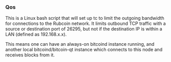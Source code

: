 ### Qos ###

This is a Linux bash script that will set up tc to limit the outgoing bandwidth for connections to the Rubcoin network. It limits outbound TCP traffic with a source or destination port of 26295, but not if the destination IP is within a LAN (defined as 192.168.x.x).

This means one can have an always-on bitcoind instance running, and another local bitcoind/bitcoin-qt instance which connects to this node and receives blocks from it.
